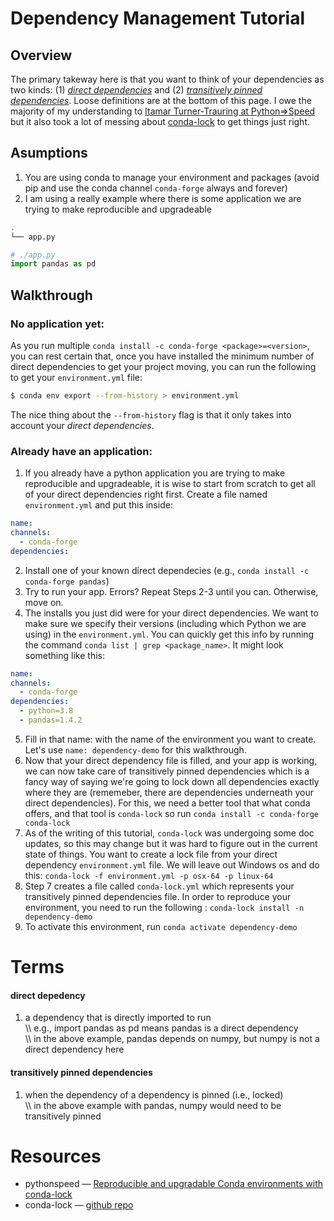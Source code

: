 # Dependency Management Tutorial

## Overview
The primary takeway here is that you want to think of your dependencies as two kinds: (1) [_direct dependencies_](#direct-depedency) and (2) [_transitively pinned dependencies_](#transitively-pinned-dependencies). Loose definitions are at the bottom of this page. I owe the majority of my understanding to [Itamar Turner-Trauring at Python⇒Speed](#resources) but it also took a lot of messing about [conda-lock](#resources) to get things just right.

## Asumptions
1. You are using conda to manage your environment and packages (avoid pip and use the conda channel `conda-forge` always and forever)
2. I am using a really example where there is some application we are trying to make reproducible and upgradeable
```bash
.
└── app.py
```
```python
# ./app.py
import pandas as pd
```

## Walkthrough
### No application yet:
As you run multiple `conda install -c conda-forge <package>=<version>`, you can rest certain that, once you have installed the minimum number of direct dependencies to get your project moving, you can run the following to get your `environment.yml` file:
```bash
$ conda env export --from-history > environment.yml
```
The nice thing about the `--from-history` flag is that it only takes into account your _direct dependencies_.

### Already have an application:
1. If you already have a python application you are trying to make reproducible and upgradeable, it is wise to start from scratch to get all of your direct dependencies right first. Create a file named `environment.yml` and put this inside:

```yaml
name:
channels:
  - conda-forge
dependencies:
```

2. Install one of your known direct dependecies (e.g., `conda install -c conda-forge pandas`)
3. Try to run your app. Errors? Repeat Steps 2-3 until you can. Otherwise, move on.
4. The installs you just did were for your direct dependencies. We want to make sure we specify their versions (including which Python we are using) in the `environment.yml`. You can quickly get this info by running the command `conda list | grep <package_name>`. It might look something like this:

```yaml
name:
channels:
  - conda-forge
dependencies:
  - python=3.8
  - pandas=1.4.2
```

5. Fill in that name: with the name of the environment you want to create. Let's use `name: dependency-demo` for this walkthrough.
6. Now that your direct dependency file is filled, and your app is working, we can now take care of transitively pinned dependencies which is a fancy way of saying we're going to lock down all dependencies exactly where they are (rememeber, there are dependencies underneath your direct dependencies). For this, we need a better tool that what conda offers, and that tool is `conda-lock` so run `conda install -c conda-forge conda-lock`
7. As of the writing of this tutorial, `conda-lock` was undergoing some doc updates, so this may change but it was hard to figure out in the current state of things. You want to create a lock file from your direct dependency `environment.yml` file. We will leave out Windows os and do this: `conda-lock -f environment.yml -p osx-64 -p linux-64` 
8. Step 7 creates a file called `conda-lock.yml` which represents your transitively pinned dependencies file. In order to reproduce your environment, you need to run the following : `conda-lock install -n dependency-demo` 
9. To activate this environment, run `conda activate dependency-demo`

# Terms

#### direct depedency
1. a dependency that is directly imported to run <br>
    \\\\ e.g., import pandas as pd means pandas is a direct dependency  <br>
    \\\\ in the above example, pandas depends on numpy, but numpy is not a direct dependency here

#### transitively pinned dependencies
1. when the dependency of a dependency is pinned (i.e., locked)  <br>
    \\\\ in the above example with pandas, numpy would need to be transitively pinned
    
# Resources
* pythonspeed — [Reproducible and upgradable Conda environments with conda-lock](https://pythonspeed.com/articles/conda-dependency-management/)
* conda-lock — [github repo](https://github.com/conda-incubator/conda-lock)
